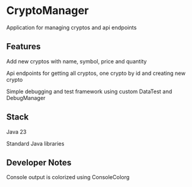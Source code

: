 # CryptoManager
Application for managing cryptos and api endpoints

## Features
Add new cryptos with name, symbol, price and quantity

Api endpoints for getting all cryptos, one crypto by id and creating new crypto

Simple debugging and test framework using custom DataTest and DebugManager

## Stack
Java 23

Standard Java libraries

## Developer Notes
Console output is colorized using ConsoleColorg